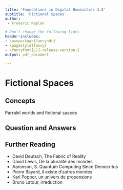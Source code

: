 ```yaml
---
title: 'Foundations in Digital Humanities 3.8'
subtitle: 'Fictional Spaces'
author:
 - Frederic Kaplan

# Don't change the following lines
header-includes:
- \usepackage{fancyhdr}
- \pagestyle{fancy}
- \fancyfoot[L]{-release-version-}
output: pdf_document

---
```


# Fictional Spaces



## Concepts



Parralel worlds and fictional spaces



## Question and Answers 



## Further Reading

- David Deutsch, The Fabric of Reality 
- David Lewis, De la pluralité des mondes
- Aaronson, S. Quantum Computing Since Democritus 
- Pierre Bayard, il existe d'autres mondes
- Karl Popper, un univers de propensions
- Bruno Latour, irreduction